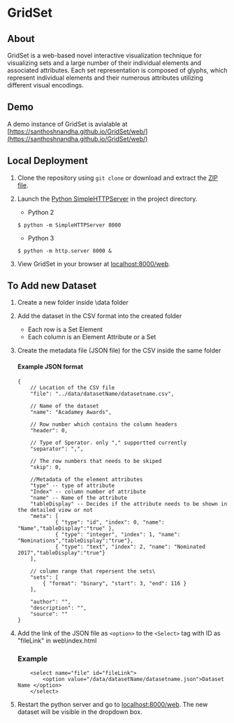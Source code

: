 # GridSet

## About

GridSet is a web-based novel interactive visualization technique for visualizing sets and a large number of their individual elements and associated attributes. Each set representation is composed of glyphs, which represent individual elements and their numerous attributes utilizing different visual encodings.

## Demo

A demo instance of GridSet is avialable at [https://santhoshnandha.github.io/GridSet/web/](https://santhoshnandha.github.io/GridSet/web/)

## Local Deployment

1. Clone the repository using ```git clone``` or download and extract the [ZIP file](https://github.com/SanthoshNandha/GridSet/archive/master.zip).
1. Launch the [Python SimpleHTTPServer](https://docs.python.org/2/library/simplehttpserver.html) in the project directory.
	
	* Python 2
   ```
   $ python -m SimpleHTTPServer 8000
   ```
   * Python 3
   ```
   $ python -m http.server 8000 &
   ```


1. View GridSet in your browser at [localhost:8000/web](http://localhost:8000/web).

## To Add new Dataset

1. Create a new folder inside \data folder
1. Add the dataset in the CSV format into the created folder
	* Each row is a Set Element
	* Each column is an Element Attribute or a Set
	
1. Create the metadata file (JSON file) for the CSV inside the same folder
	#### Example JSON format
	```
	{	
		// Location of the CSV file
		"file": "../data/datasetName/datasetname.csv",
	
		// Name of the dataset	
		"name": "Acadamey Awards", 
	
		// Row number which contains the column headers
		"header": 0, 
	
		// Type of Sperator. only "," supportted currently	
		"separator": ",", 
	
		// The row numbers that needs to be skiped
		"skip": 0, 
	
		//Metadata of the element attributes
		"type" -- type of attribute	
		"Index" -- column number of attribute
		"name" -- Name of the attribute
		"tableDisplay" -- Decides if the attribute needs to be shown in  the detailed view or not
		"meta": [ 
				{ "type": "id", "index": 0, "name": "Name","tableDisplay":"true" },
				{ "type": "integer", "index": 1, "name": "Nominations","tableDisplay":"true"},	
				{ "type": "text", "index": 2, "name": "Nominated 2017","tableDisplay":"true"}
		], 
	
		// column range that repersent the sets\ 
		"sets": [
			{ "format": "binary", "start": 3, "end": 116 }
		],
	
    	"author": "",
    	"description": "",
    	"source": ""
	}

1. Add the link of the JSON file as `<option>` to the `<Select>` tag with ID as "fileLink" in web\index.html
	### Example
	```
		<select name="file" id="fileLink">
			<option value="/data/datasetName/datasetname.json">Dataset Name </option>
		</select>
	```
1. Restart the python server and go to [localhost:8000/web](http://localhost:8000/web). The new dataset will be visible in the dropdown box.
